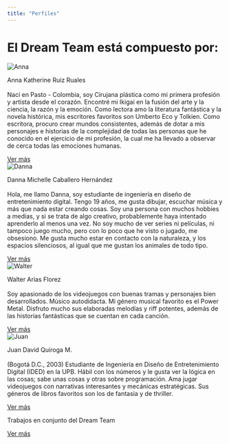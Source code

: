 ```yaml
---
title: "Perfiles"
---
```


# El Dream Team está compuesto por:

<section class="profiles">
  <article class="profile-card">
    <img src="{{ '/images/anna.jpeg' | relative_url }}" alt="Anna">
    <p>Anna Katherine Ruiz Ruales<Br><Br> Nací en Pasto - Colombia, soy Cirujana plástica como mi primera profesión y artista desde el corazón. Encontré mi Ikigai en la fusión del arte y la ciencia, la razón y la emoción. 
Como lectora amo la literatura fantástica y la novela histórica, mis escritores favoritos son Umberto Eco y Tolkien. 
Como escritora, procuro crear mundos consistentes, además de dotar a mis personajes e historias de la complejidad de todas las personas que he conocido en el ejercicio de mi profesión, la cual me ha llevado a observar de cerca todas las emociones humanas.
</p>
    <a href="{{ '/anna_/' | relative_url }}">Ver más</a>
  </article>

  <article class="profile-card">
    <img src="{{ '/images/danna.jpeg' | relative_url }}" alt="Danna">
    <p>Danna Michelle Caballero Hernández <Br><Br>
Hola, me llamo Danna, soy estudiante de ingeniería en diseño de entretenimiento digital.
Tengo 19 años, me gusta dibujar, escuchar música y más que nada estar creando cosas. Soy una persona con muchos hobbies a medias, y si se trata de algo creativo, probablemente haya intentado aprenderlo al menos una vez. 
No soy mucho de ver series ni películas, ni tampoco juego mucho, pero con lo poco que he visto o jugado, me obsesiono.
Me gusta mucho estar en contacto con la naturaleza, y los espacios silenciosos, al igual que me gustan los animales de todo tipo.</p>
    <a href="{{ '/danna_/' | relative_url }}">Ver más</a>
  </article>

  <article class="profile-card">
    <img src="{{ '/images/walter.jpeg' | relative_url }}" alt="Walter">
    <p>Walter Arias Florez<Br><Br>Soy apasionado de los videojuegos con buenas tramas y personajes bien desarrollados. Músico autodidacta. 
Mi género musical favorito es el Power Metal. Disfruto mucho sus elaboradas melodías y riff potentes, además de las historias fantásticas que se cuentan en cada canción. 
</p>
    <a href="{{ '/walter_/' | relative_url }}">Ver más</a>
  </article>

  <article class="profile-card">
    <img src="{{ '/images/juan.png' | relative_url }}" alt="Juan">
    <p>Juan David Quiroga M. <Br><Br> (Bogotá D.C., 2003) Estudiante de Ingeniería en Diseño de Entretenimiento Digital (IDED) en la UPB. Hábil con los números y le gusta ver la lógica en las cosas; sabe unas cosas y otras sobre programación. Ama jugar videojuegos con narrativas interesantes y mecánicas estratégicas. Sus géneros de libros favoritos son los de fantasía y de thriller. </p>
    <a href="{{ '/juan_/' | relative_url }}">Ver más</a>
  </article>
  <article class="profile-card">
    <img src="{{ '/images/dream.jpg' | relative_url }}" alt="">
    <p>Trabajos en conjunto del Dream Team</p>
    <a href="{{ '/dream_/' | relative_url }}">Ver más</a>
  </article>
</section>
